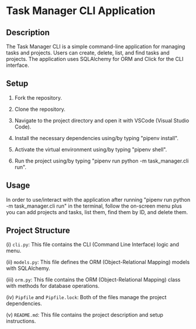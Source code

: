 # Task Manager CLI Application

## Description
The Task Manager CLI is a simple command-line application for managing tasks and projects. Users can create, delete, list, and find tasks and projects. The application uses SQLAlchemy for ORM and Click for the CLI interface.

## Setup

1. Fork the repository.

2. Clone the repository.

3. Navigate to the project directory and open it with VSCode (Visual Studio Code).

4. Install the necessary dependencies using/by typing "pipenv install".

5. Activate the virtual environment using/by typing "pipenv shell".

6. Run the project using/by typing "pipenv run python -m task_manager.cli run".

## Usage

In order to use/interact with the application after running "pipenv run python -m task_manager.cli run" in the terminal, follow the on-screen menu plus you can add projects and tasks, list them, find them by ID, and delete them.

## Project Structure

(i) `cli.py`: This file contains the CLI (Command Line Interface) logic and menu.

(ii) `models.py`: This file defines the ORM (Object-Relational Mapping) models with SQLAlchemy.

(iii) `orm.py`: This file contains the ORM (Object-Relational Mapping) class with methods for database operations.

(iv) `Pipfile` and `Pipfile.lock`: Both of the files manage the project dependencies.

(v) `README.md`: This file contains the project description and setup instructions.
